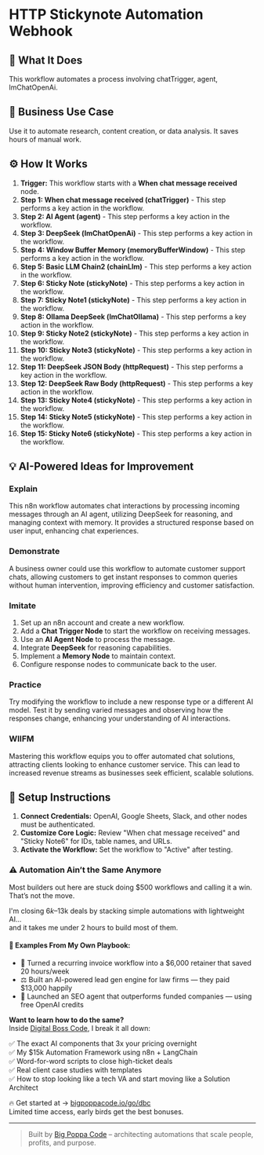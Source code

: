 # HTTP Stickynote Automation Webhook

## 🚀 What It Does
This workflow automates a process involving chatTrigger, agent, lmChatOpenAi.

## 💼 Business Use Case
Use it to automate research, content creation, or data analysis. It saves hours of manual work.

## ⚙️ How It Works
1.  **Trigger:** This workflow starts with a **When chat message received** node.
2. **Step 1: When chat message received (chatTrigger)** - This step performs a key action in the workflow.
3. **Step 2: AI Agent (agent)** - This step performs a key action in the workflow.
4. **Step 3: DeepSeek (lmChatOpenAi)** - This step performs a key action in the workflow.
5. **Step 4: Window Buffer Memory (memoryBufferWindow)** - This step performs a key action in the workflow.
6. **Step 5: Basic LLM Chain2 (chainLlm)** - This step performs a key action in the workflow.
7. **Step 6: Sticky Note (stickyNote)** - This step performs a key action in the workflow.
8. **Step 7: Sticky Note1 (stickyNote)** - This step performs a key action in the workflow.
9. **Step 8: Ollama DeepSeek (lmChatOllama)** - This step performs a key action in the workflow.
10. **Step 9: Sticky Note2 (stickyNote)** - This step performs a key action in the workflow.
11. **Step 10: Sticky Note3 (stickyNote)** - This step performs a key action in the workflow.
12. **Step 11: DeepSeek JSON Body (httpRequest)** - This step performs a key action in the workflow.
13. **Step 12: DeepSeek Raw Body (httpRequest)** - This step performs a key action in the workflow.
14. **Step 13: Sticky Note4 (stickyNote)** - This step performs a key action in the workflow.
15. **Step 14: Sticky Note5 (stickyNote)** - This step performs a key action in the workflow.
16. **Step 15: Sticky Note6 (stickyNote)** - This step performs a key action in the workflow.

## 💡 AI-Powered Ideas for Improvement
### Explain
This n8n workflow automates chat interactions by processing incoming messages through an AI agent, utilizing DeepSeek for reasoning, and managing context with memory. It provides a structured response based on user input, enhancing chat experiences.

### Demonstrate
A business owner could use this workflow to automate customer support chats, allowing customers to get instant responses to common queries without human intervention, improving efficiency and customer satisfaction.

### Imitate
1. Set up an n8n account and create a new workflow.
2. Add a **Chat Trigger Node** to start the workflow on receiving messages.
3. Use an **AI Agent Node** to process the message.
4. Integrate **DeepSeek** for reasoning capabilities.
5. Implement a **Memory Node** to maintain context.
6. Configure response nodes to communicate back to the user.

### Practice
Try modifying the workflow to include a new response type or a different AI model. Test it by sending varied messages and observing how the responses change, enhancing your understanding of AI interactions.

### WIIFM
Mastering this workflow equips you to offer automated chat solutions, attracting clients looking to enhance customer service. This can lead to increased revenue streams as businesses seek efficient, scalable solutions.

## 🔧 Setup Instructions
1. **Connect Credentials:** OpenAI, Google Sheets, Slack, and other nodes must be authenticated.
2. **Customize Core Logic:** Review "When chat message received" and "Sticky Note6" for IDs, table names, and URLs.
3. **Activate the Workflow:** Set the workflow to "Active" after testing.

### ⚠️ Automation Ain’t the Same Anymore

Most builders out here are stuck doing $500 workflows and calling it a win.  
That’s not the move.  

I'm closing $6k–$13k deals by stacking simple automations with lightweight AI...  
and it takes me under 2 hours to build most of them.

#### 🧠 Examples From My Own Playbook:
- 🔁 Turned a recurring invoice workflow into a $6,000 retainer that saved 20 hours/week  
- ⚖️ Built an AI-powered lead gen engine for law firms — they paid $13,000 happily  
- 🚀 Launched an SEO agent that outperforms funded companies — using free OpenAI credits  

**Want to learn how to do the same?**  
Inside [Digital Boss Code](https://bigpoppacode.io/go/dbc), I break it all down:

✅ The exact AI components that 3x your pricing overnight  
✅ My $15k Automation Framework using n8n + LangChain  
✅ Word-for-word scripts to close high-ticket deals  
✅ Real client case studies with templates  
✅ How to stop looking like a tech VA and start moving like a Solution Architect  

🔥 Get started at → [bigpoppacode.io/go/dbc](https://bigpoppacode.io/go/dbc)  
Limited time access, early birds get the best bonuses.

---
> Built by [Big Poppa Code](https://bigpoppacode.io) – architecting automations that scale people, profits, and purpose.
